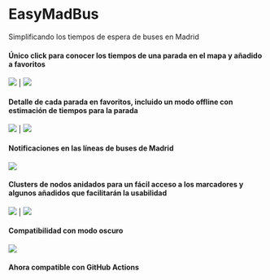 # EasyMadBus
Simplificando los tiempos de espera de buses en Madrid

####  Único click para conocer los tiempos de una parada en el mapa y añadido a favoritos

![](images/screen1.png) | ![](images/screen2.png)

####  Detalle de cada parada en favoritos, incluido un modo offline con estimación de tiempos para la parada

![](images/screen3.png) | ![](images/screen3_1.png)

####  Notificaciones en las líneas de buses de Madrid

![](images/screen4.png)

####  Clusters de nodos anidados para un fácil acceso a los marcadores y algunos añadidos que facilitarán la usabilidad

![](images/screen6.png) | ![](images/screen5.png)

####  Compatibilidad con modo oscuro

![](images/screen7.png)

#### Ahora compatible con GitHub Actions
